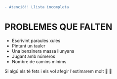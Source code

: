 ```diff
- Atenció!! Llista incompleta
```
# PROBLEMES QUE FALTEN
- Escrivint paraules xules
- Pintant un tauler
- Una benzinera massa llunyana
- Jugant amb números
- Nombre de camins mínims

Si algú els té fets i els vol afegir l'estimarem molt :purple_heart: :yellow_heart:

